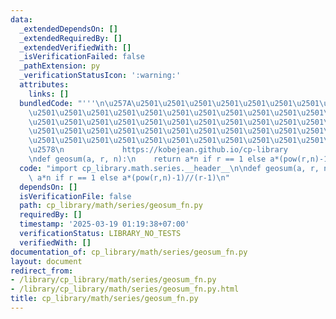 ```yaml
---
data:
  _extendedDependsOn: []
  _extendedRequiredBy: []
  _extendedVerifiedWith: []
  _isVerificationFailed: false
  _pathExtension: py
  _verificationStatusIcon: ':warning:'
  attributes:
    links: []
  bundledCode: "'''\n\u257A\u2501\u2501\u2501\u2501\u2501\u2501\u2501\u2501\u2501\u2501\
    \u2501\u2501\u2501\u2501\u2501\u2501\u2501\u2501\u2501\u2501\u2501\u2501\u2501\
    \u2501\u2501\u2501\u2501\u2501\u2501\u2501\u2501\u2501\u2501\u2501\u2501\u2501\
    \u2501\u2501\u2501\u2501\u2501\u2501\u2501\u2501\u2501\u2501\u2501\u2501\u2501\
    \u2501\u2501\u2501\u2501\u2501\u2501\u2501\u2501\u2501\u2501\u2501\u2501\u2501\
    \u2578\n             https://kobejean.github.io/cp-library               \n'''\n\
    \ndef geosum(a, r, n):\n    return a*n if r == 1 else a*(pow(r,n)-1)//(r-1)\n"
  code: "import cp_library.math.series.__header__\n\ndef geosum(a, r, n):\n    return\
    \ a*n if r == 1 else a*(pow(r,n)-1)//(r-1)\n"
  dependsOn: []
  isVerificationFile: false
  path: cp_library/math/series/geosum_fn.py
  requiredBy: []
  timestamp: '2025-03-19 01:19:38+07:00'
  verificationStatus: LIBRARY_NO_TESTS
  verifiedWith: []
documentation_of: cp_library/math/series/geosum_fn.py
layout: document
redirect_from:
- /library/cp_library/math/series/geosum_fn.py
- /library/cp_library/math/series/geosum_fn.py.html
title: cp_library/math/series/geosum_fn.py
---
```

